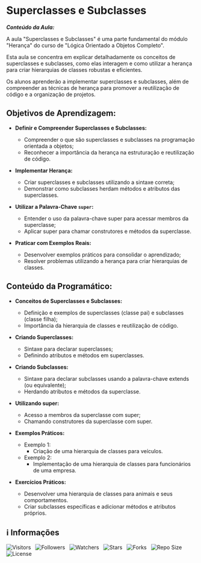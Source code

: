 <!-- Título -->
# Superclasses e Subclasses

***Conteúdo da Aula:***

A aula "Superclasses e Subclasses" é uma parte fundamental do módulo "Herança" do curso de "Lógica Orientado a Objetos Completo".

Esta aula se concentra em explicar detalhadamente os conceitos de superclasses e subclasses, como elas interagem e como utilizar a herança para criar hierarquias de classes robustas e eficientes.

Os alunos aprenderão a implementar superclasses e subclasses, além de compreender as técnicas de herança para promover a reutilização de código e a organização de projetos.

## Objetivos de Aprendizagem:

* **Definir e Compreender Superclasses e Subclasses:**

  * Compreender o que são superclasses e subclasses na programação orientada a objetos;
  * Reconhecer a importância da herança na estruturação e reutilização de código.

* **Implementar Herança:**

  * Criar superclasses e subclasses utilizando a sintaxe correta;
  * Demonstrar como subclasses herdam métodos e atributos das superclasses.

* **Utilizar a Palavra-Chave `super`:**

  * Entender o uso da palavra-chave super para acessar membros da superclasse;
  * Aplicar super para chamar construtores e métodos da superclasse.

* **Praticar com Exemplos Reais:**

  * Desenvolver exemplos práticos para consolidar o aprendizado;
  * Resolver problemas utilizando a herança para criar hierarquias de classes.

## Conteúdo da Programático:

* **Conceitos de Superclasses e Subclasses:**

  * Definição e exemplos de superclasses (classe pai) e subclasses (classe filha);
  * Importância da hierarquia de classes e reutilização de código.

* **Criando Superclasses:**

  * Sintaxe para declarar superclasses;
  * Definindo atributos e métodos em superclasses.

* **Criando Subclasses:**

  * Sintaxe para declarar subclasses usando a palavra-chave extends (ou equivalente);
  * Herdando atributos e métodos da superclasse.

* **Utilizando super:**

  * Acesso a membros da superclasse com super;
  * Chamando construtores da superclasse com super.

* **Exemplos Práticos:**

  * Exemplo 1:
    * Criação de uma hierarquia de classes para veículos.
  * Exemplo 2:
    * Implementação de uma hierarquia de classes para funcionários de uma empresa.

* **Exercícios Práticos:**

  * Desenvolver uma hierarquia de classes para animais e seus comportamentos.
  * Criar subclasses específicas e adicionar métodos e atributos próprios.

<!-- Informações -->
## &#8505; Informações

![Visitors](https://api.visitorbadge.io/api/visitors?path=Devsgeeknerd%2Fcla-sup-sub-her-log-ori-obj-com-fun&label=Visitantes&labelColor=%23700070&labelStyle=none&countColor=%23000fff&style=plastic&color=%23ffffff "Total de Visitantes")
&nbsp;
![Followers](https://img.shields.io/github/followers/Devsgeeknerd?style=p&label=Seguidores&labelColor=800080&color=000fff "Total de Seguidores")
&nbsp;
![Watchers](https://img.shields.io/github/watchers/Devsgeeknerd/cla-sup-sub-her-log-ori-obj-com-fun?style=p&label=Observadores&labelColor=800080&color=000fff "Total de Observadores")
&nbsp;
![Stars](https://img.shields.io/github/stars/Devsgeeknerd/cla-sup-sub-her-log-ori-obj-com-fun?style=p&label=Estrelas&labelColor=800080&color=000fff "Total de Estrelas")
&nbsp;
![Forks](https://img.shields.io/github/forks/Devsgeeknerd/cla-sup-sub-her-log-ori-obj-com-fun?style=p&label=Bifurcações&labelColor=800080&color=000fff "Total de Bifurcações")
&nbsp;
![Repo Size](https://img.shields.io/github/repo-size/Devsgeeknerd/cla-sup-sub-her-log-ori-obj-com-fun?style=p&label=Tamanho&labelColor=800080&color=000fff "Tamanho do Repositório")
&nbsp;
![License](https://img.shields.io/github/license/Devsgeeknerd/cla-sup-sub-her-log-ori-obj-com-fun?style=p&label=Licença&labelColor=800080&color=000fff "Licença do Repositório")
